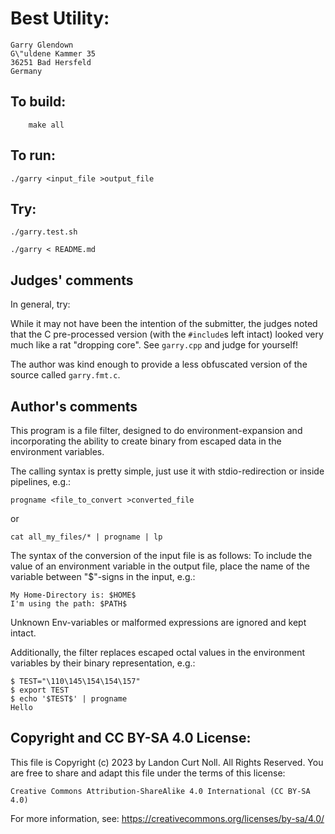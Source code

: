 # Best Utility:

    Garry Glendown
    G\"uldene Kammer 35
    36251 Bad Hersfeld 
    Germany

## To build:

        make all

## To run:


	./garry <input_file >output_file

## Try:

	./garry.test.sh

	./garry < README.md

## Judges' comments

In general, try:


While it may not have been the intention of the submitter, the
judges noted that the C pre-processed version (with the `#include`s
left intact) looked very much like a rat "dropping core".  See
`garry.cpp` and judge for yourself!

The author was kind enough to provide a less obfuscated version of
the source called `garry.fmt.c`.

## Author's comments

This  program is a file filter, designed to do environment-expansion and
incorporating  the  ability  to  create  binary from escaped data in the
environment variables.

The  calling syntax is pretty simple, just use it with stdio-redirection
or inside pipelines, e.g.:

	progname <file_to_convert >converted_file

or

	cat all_my_files/* | progname | lp

The syntax of the conversion of the input file is as follows: To include
the  value of an environment variable in the output file, place the name
of the variable between "$"-signs in the input, e.g.:

	My Home-Directory is: $HOME$
	I'm using the path: $PATH$

Unknown  Env-variables  or  malformed  expressions  are ignored and kept
intact.

Additionally,   the   filter   replaces  escaped  octal  values  in  the
environment variables by their binary representation, e.g.:

	$ TEST="\110\145\154\154\157"
	$ export TEST
	$ echo '$TEST$' | progname
	Hello

## Copyright and CC BY-SA 4.0 License:

This file is Copyright (c) 2023 by Landon Curt Noll.  All Rights Reserved.
You are free to share and adapt this file under the terms of this license:

    Creative Commons Attribution-ShareAlike 4.0 International (CC BY-SA 4.0)

For more information, see: https://creativecommons.org/licenses/by-sa/4.0/
